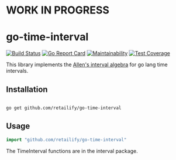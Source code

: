 # WORK IN PROGRESS

# go-time-interval

[![Build Status](https://travis-ci.org/retailify/go-time-interval.svg?branch=master)](https://travis-ci.org/retailify/go-time-interval) [![Go Report Card](https://goreportcard.com/badge/github.com/retailify/go-interval)](https://goreportcard.com/report/github.com/retailify/go-interval) [![Maintainability](https://api.codeclimate.com/v1/badges/3ccf0a999a21142c02ef/maintainability)](https://codeclimate.com/github/retailify/go-time-interval/maintainability) [![Test Coverage](https://api.codeclimate.com/v1/badges/3ccf0a999a21142c02ef/test_coverage)](https://codeclimate.com/github/retailify/go-time-interval/test_coverage)


This library implements the [Allen's interval algebra](http://www.ics.uci.edu/~alspaugh/cls/shr/allen.html) for
go lang time intervals.




## Installation

``` bash

go get github.com/retailify/go-time-interval
```

## Usage

``` go
import "github.com/retailify/go-time-interval"
```

The TimeInterval functions are in the interval package.